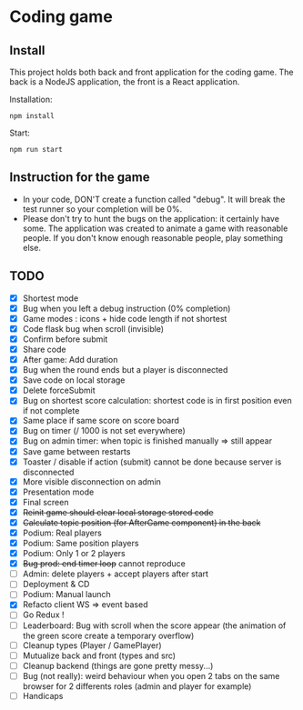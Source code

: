 # Coding game

## Install
This project holds both back and front application for the coding game.
The back is a NodeJS application, the front is a React application.

Installation:
```shell
npm install
```
Start:
```shell
npm run start
```

## Instruction for the game
- In your code, DON'T create a function called "debug". It will break the test runner so your completion will be 0%.
- Please don't try to hunt the bugs on the application: it certainly have some.
The application was created to animate a game with reasonable people.
If you don't know enough reasonable people, play something else.

## TODO
- [x] Shortest mode
- [x] Bug when you left a debug instruction (0% completion)
- [x] Game modes : icons + hide code length if not shortest
- [x] Code flask bug when scroll (invisible)
- [x] Confirm before submit
- [x] Share code
- [x] After game: Add duration
- [x] Bug when the round ends but a player is disconnected
- [x] Save code on local storage
- [x] Delete forceSubmit
- [x] Bug on shortest score calculation: shortest code is in first position even if not complete
- [x] Same place if same score on score board
- [x] Bug on timer (/ 1000 is not set everywhere)
- [x] Bug on admin timer: when topic is finished manually => still appear
- [x] Save game between restarts
- [x] Toaster / disable if action (submit) cannot be done because server is disconnected
- [x] More visible disconnection on admin
- [x] Presentation mode
- [x] Final screen
- [x] ~~Reinit game should clear local storage stored code~~
- [x] ~~Calculate topic position (for AfterGame component) in the back~~
- [x] Podium: Real players
- [x] Podium: Same position players
- [x] Podium: Only 1 or 2 players
- [x] ~~Bug prod: end timer loop~~ cannot reproduce
- [ ] Admin: delete players + accept players after start
- [ ] Deployment & CD
- [ ] Podium: Manual launch
- [x] Refacto client WS => event based
- [ ] Go Redux !
- [ ] Leaderboard: Bug with scroll when the score appear (the animation of the green score create a temporary overflow)
- [ ] Cleanup types (Player / GamePlayer)
- [ ] Mutualize back and front (types and src)
- [ ] Cleanup backend (things are gone pretty messy...)
- [ ] Bug (not really): weird behaviour when you open 2 tabs on the same browser for 2 differents roles (admin and player for example)
- [ ] Handicaps

